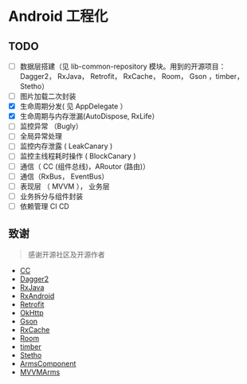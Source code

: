 # Android 工程化

## TODO

- [ ] 数据层搭建（见 lib-common-repository 模块。用到的开源项目：Dagger2， RxJava， Retrofit， RxCache， Room， Gson ，timber，Stetho）
- [ ] 图片加载二次封装
- [x] 生命周期分发( 见 AppDelegate ）
- [x] 生命周期与内存泄漏(AutoDispose, RxLife）
- [ ] 监控异常 （Bugly）
- [ ] 全局异常处理 
- [ ] 监控内存泄露 ( LeakCanary )
- [ ] 监控主线程耗时操作 ( BlockCanary )
- [ ] 通信（ CC (组件总线)，ARoutor (路由)）
- [ ] 通信（RxBus， EventBus）
- [ ] 表现层 （ MVVM ）， 业务层 
- [ ] 业务拆分与组件封装
- [ ] 依赖管理 CI CD

## 致谢

> 感谢开源社区及开源作者

- [CC](https://github.com/luckybilly/CC)
- [Dagger2](https://github.com/google/dagger)
- [RxJava](https://github.com/ReactiveX/RxJava)
- [RxAndroid](https://github.com/ReactiveX/RxAndroid)
- [Retrofit](https://github.com/square/retrofit)
- [OkHttp](https://github.com/square/okhttp)
- [Gson](https://github.com/google/gson)
- [RxCache](https://github.com/VictorAlbertos/RxCache)
- [Room](https://github.com/googlesamples/android-architecture-components)
- [timber](https://github.com/JakeWharton/timber)
- [Stetho](https://github.com/facebook/stetho)
- [ArmsComponent](https://github.com/JessYanCoding/ArmsComponent)
- [MVVMArms](https://github.com/xiaobailong24/MVVMArms)

